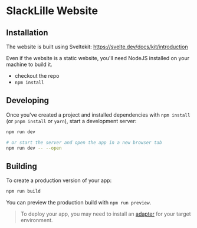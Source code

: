 # SlackLille Website


## Installation

The website is built using Sveltekit: https://svelte.dev/docs/kit/introduction

Even if the website is a static website, you'll need NodeJS installed on your machine to build it.

- checkout the repo
- `npm install`

## Developing

Once you've created a project and installed dependencies with `npm install` (or `pnpm install` or `yarn`), start a development server:

```bash
npm run dev

# or start the server and open the app in a new browser tab
npm run dev -- --open
```

## Building

To create a production version of your app:

```bash
npm run build
```

You can preview the production build with `npm run preview`.

> To deploy your app, you may need to install an [adapter](https://svelte.dev/docs/kit/adapters) for your target environment.
